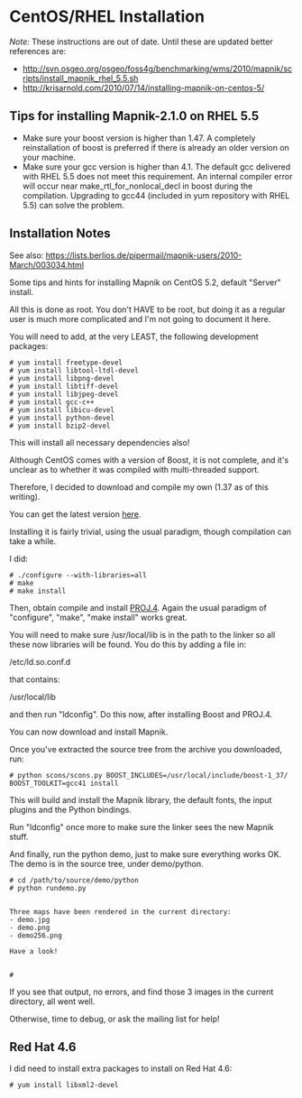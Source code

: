 # CentOS/RHEL Installation

*Note:* These instructions are out of date. Until these are updated better references are:

* http://svn.osgeo.org/osgeo/foss4g/benchmarking/wms/2010/mapnik/scripts/install_mapnik_rhel_5.5.sh
* http://krisarnold.com/2010/07/14/installing-mapnik-on-centos-5/

## Tips for installing Mapnik-2.1.0 on RHEL 5.5

* Make sure your boost version is higher than 1.47. A completely reinstallation of boost is preferred if there is already an older version on your machine.
* Make sure your gcc version is higher than 4.1. The default gcc delivered with RHEL 5.5 does not meet this requirement. An internal compiler error will occur near make_rtl_for_nonlocal_decl in boost during the compilation. Upgrading to gcc44 (included in yum repository with RHEL 5.5) can solve the problem.

## Installation Notes
See also: https://lists.berlios.de/pipermail/mapnik-users/2010-March/003034.html

Some tips and hints for installing Mapnik on CentOS 5.2, default "Server" install.

All this is done as root.  You don't HAVE to be root, but doing it as a regular user is much more complicated and I'm not going to document it here.

You will need to add, at the very LEAST, the following development packages:


    # yum install freetype-devel
    # yum install libtool-ltdl-devel
    # yum install libpng-devel
    # yum install libtiff-devel
    # yum install libjpeg-devel
    # yum install gcc-c++
    # yum install libicu-devel
    # yum install python-devel
    # yum install bzip2-devel

This will install all necessary dependencies also!

Although CentOS comes with a version of Boost, it is not complete, and it's unclear as to whether it was compiled with multi-threaded support.

Therefore, I decided to download and compile my own (1.37 as of this writing).

You can get the latest version [here](http://www.boost.org/users/download/).

Installing it is fairly trivial, using the usual paradigm, though compilation can take a while.

I did:


    # ./configure --with-libraries=all
    # make
    # make install

Then, obtain compile and install [PROJ.4](http://trac.osgeo.org/proj/).  Again the usual paradigm of "configure", "make", "make install" works great.

You will need to make sure /usr/local/lib is in the path to the linker so all these now libraries will be found.  You do this by adding a file in:

/etc/ld.so.conf.d

that contains:

/usr/local/lib

and then run "ldconfig".  Do this now, after installing Boost and PROJ.4.

You can now download and install Mapnik.

Once you've extracted the source tree from the archive you downloaded, run:


    # python scons/scons.py BOOST_INCLUDES=/usr/local/include/boost-1_37/ BOOST_TOOLKIT=gcc41 install

This will build and install the Mapnik library, the default fonts, the input plugins and the Python bindings.

Run "ldconfig" once more to make sure the linker sees the new Mapnik stuff.

And finally, run the python demo, just to make sure everything works OK.  The demo is in the source tree, under demo/python.


    # cd /path/to/source/demo/python
    # python rundemo.py
    
    
    Three maps have been rendered in the current directory:
    - demo.jpg
    - demo.png
    - demo256.png
    
    Have a look!
    
    
    # 

If you see that output, no errors, and find those 3 images in the current directory, all went well.

Otherwise, time to debug, or ask the mailing list for help!

## Red Hat 4.6

I did need to install extra packages to install on Red Hat 4.6:

    # yum install libxml2-devel
